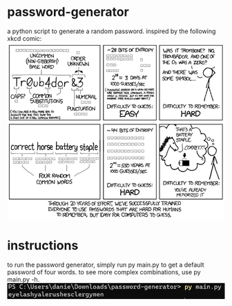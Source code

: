 # password-generator
a python script to generate a random password. inspired by the following xkcd comic:
![xkcd comic](xkcd.PNG)

# instructions
to run the password generator, simply run py main.py to get a default password of four words.
to see more complex combinations, use py main.py -h.
![default password](default.PNG)

